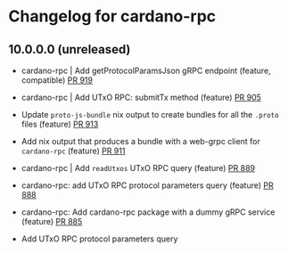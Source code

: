 # Changelog for cardano-rpc

## 10.0.0.0 (unreleased)

- cardano-rpc | Add getProtocolParamsJson gRPC endpoint
  (feature, compatible)
  [PR 919](https://github.com/IntersectMBO/cardano-api/pull/919)

- cardano-rpc | Add UTxO RPC: submitTx method
  (feature)
  [PR 905](https://github.com/IntersectMBO/cardano-api/pull/905)

- Update `proto-js-bundle` nix output to create bundles for all the `.proto` files
  (feature)
  [PR 913](https://github.com/IntersectMBO/cardano-api/pull/913)

- Add nix output that produces a bundle with a web-grpc client for `cardano-rpc`
  (feature)
  [PR 911](https://github.com/IntersectMBO/cardano-api/pull/911)

- cardano-rpc | Add `readUtxos` UTxO RPC query
  (feature)
  [PR 889](https://github.com/IntersectMBO/cardano-api/pull/889)

- cardano-rpc: add UTxO RPC protocol parameters query
  (feature)
  [PR 888](https://github.com/IntersectMBO/cardano-api/pull/888)

- cardano-rpc: Add cardano-rpc package with a dummy gRPC service
  (feature)
  [PR 885](https://github.com/IntersectMBO/cardano-api/pull/885)

- Add UTxO RPC protocol parameters query

